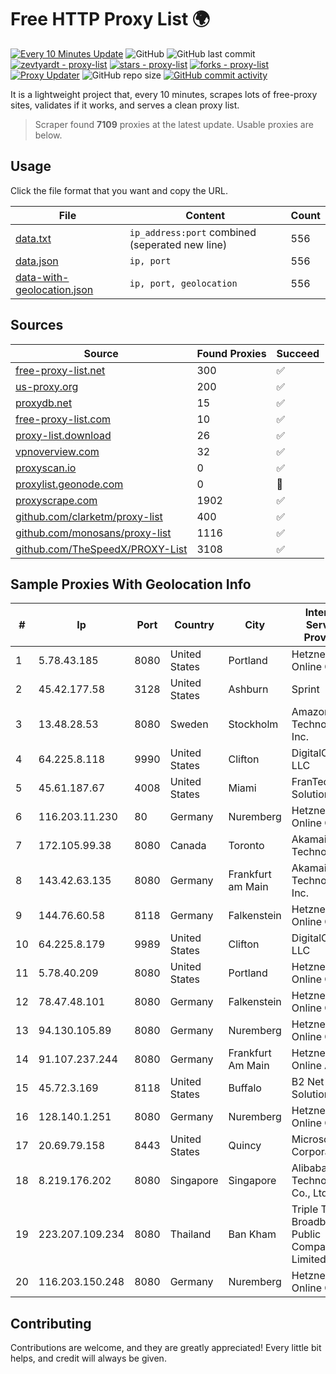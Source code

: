 
# Free HTTP Proxy List 🌍

[![Every 10 Minutes Update](https://github.com/mertguvencli/http-proxy-list/actions/workflows/main.yml/badge.svg?branch=main)](https://github.com/mertguvencli/http-proxy-list/actions/workflows/main.yml)
![GitHub](https://img.shields.io/github/license/mertguvencli/http-proxy-list)
![GitHub last commit](https://img.shields.io/github/last-commit/mertguvencli/http-proxy-list)
[![zevtyardt - proxy-list](https://img.shields.io/static/v1?label=zevtyardt&message=proxy-list&color=blue&logo=github)](https://github.com/zevtyardt/proxy-list "Go to GitHub repo")
[![stars - proxy-list](https://img.shields.io/github/stars/zevtyardt/proxy-list?style=social)](https://github.com/zevtyardt/proxy-list)
[![forks - proxy-list](https://img.shields.io/github/forks/zevtyardt/proxy-list?style=social)](https://github.com/zevtyardt/proxy-list)
[![Proxy Updater](https://github.com/zevtyardt/proxy-list/workflows/Proxy%20Updater/badge.svg)](https://github.com/zevtyardt/proxy-list/actions?query=workflow:"Proxy+Updater")
![GitHub repo size](https://img.shields.io/github/repo-size/zevtyardt/proxy-list)
[![GitHub commit activity](https://img.shields.io/github/commit-activity/m/zevtyardt/proxy-list?logo=commits)](https://github.com/zevtyardt/proxy-list/commits/main)

It is a lightweight project that, every 10 minutes, scrapes lots of free-proxy sites, validates if it works, and serves a clean proxy list.

> Scraper found **7109** proxies at the latest update. Usable proxies are below.

## Usage

Click the file format that you want and copy the URL.

|File|Content|Count|
|----|-------|-----|
|[data.txt](https://raw.githubusercontent.com/mertguvencli/http-proxy-list/main/proxy-list/data.txt)|`ip_address:port` combined (seperated new line)|556|
|[data.json](https://raw.githubusercontent.com/mertguvencli/http-proxy-list/main/proxy-list/data.json)|`ip, port`|556|
|[data-with-geolocation.json](https://raw.githubusercontent.com/mertguvencli/http-proxy-list/main/proxy-list/data-with-geolocation.json)|`ip, port, geolocation`|556|

## Sources

|Source|Found Proxies|Succeed|
|------|-------------|-------|
|[free-proxy-list.net](https://free-proxy-list.net)|300|✅|
|[us-proxy.org](https://www.us-proxy.org)|200|✅|
|[proxydb.net](http://proxydb.net)|15|✅|
|[free-proxy-list.com](https://free-proxy-list.com/?page=&port=&type%5B%5D=http&type%5B%5D=https&up_time=0&search=Search)|10|✅|
|[proxy-list.download](https://www.proxy-list.download/HTTP)|26|✅|
|[vpnoverview.com](https://vpnoverview.com/privacy/anonymous-browsing/free-proxy-servers)|32|✅|
|[proxyscan.io](https://www.proxyscan.io)|0|✅|
|[proxylist.geonode.com](https://proxylist.geonode.com/api/proxy-list?limit=300&page=1&sort_by=lastChecked&sort_type=desc&protocols=http,https)|0|🚫|
|[proxyscrape.com](https://api.proxyscrape.com/v2/?request=displayproxies&protocol=http&timeout=10000&country=all&ssl=all&anonymity=all)|1902|✅|
|[github.com/clarketm/proxy-list](https://raw.githubusercontent.com/clarketm/proxy-list/master/proxy-list-raw.txt)|400|✅|
|[github.com/monosans/proxy-list](https://raw.githubusercontent.com/monosans/proxy-list/main/proxies/http.txt)|1116|✅|
|[github.com/TheSpeedX/PROXY-List](https://raw.githubusercontent.com/TheSpeedX/PROXY-List/master/http.txt)|3108|✅|


## Sample Proxies With Geolocation Info

|#|Ip|Port|Country|City|Internet Service Provider|
|-|--|----|-------|----|-------------------------|
|1|5.78.43.185|8080|United States|Portland|Hetzner Online GmbH|
|2|45.42.177.58|3128|United States|Ashburn|Sprint|
|3|13.48.28.53|8080|Sweden|Stockholm|Amazon Technologies Inc.|
|4|64.225.8.118|9990|United States|Clifton|DigitalOcean, LLC|
|5|45.61.187.67|4008|United States|Miami|FranTech Solutions|
|6|116.203.11.230|80|Germany|Nuremberg|Hetzner Online GmbH|
|7|172.105.99.38|8080|Canada|Toronto|Akamai Technologies|
|8|143.42.63.135|8080|Germany|Frankfurt am Main|Akamai Technologies, Inc.|
|9|144.76.60.58|8118|Germany|Falkenstein|Hetzner Online GmbH|
|10|64.225.8.179|9989|United States|Clifton|DigitalOcean, LLC|
|11|5.78.40.209|8080|United States|Portland|Hetzner Online GmbH|
|12|78.47.48.101|8080|Germany|Falkenstein|Hetzner Online GmbH|
|13|94.130.105.89|8080|Germany|Nuremberg|Hetzner Online GmbH|
|14|91.107.237.244|8080|Germany|Frankfurt Am Main|Hetzner Online AG|
|15|45.72.3.169|8118|United States|Buffalo|B2 Net Solutions Inc.|
|16|128.140.1.251|8080|Germany|Nuremberg|Hetzner Online GmbH|
|17|20.69.79.158|8443|United States|Quincy|Microsoft Corporation|
|18|8.219.176.202|8080|Singapore|Singapore|Alibaba (US) Technology Co., Ltd.|
|19|223.207.109.234|8080|Thailand|Ban Kham|Triple T Broadband Public Company Limited|
|20|116.203.150.248|8080|Germany|Nuremberg|Hetzner Online GmbH|



## Contributing

Contributions are welcome, and they are greatly appreciated! Every
little bit helps, and credit will always be given.

